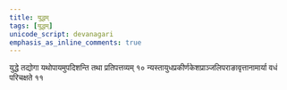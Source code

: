 ```yaml
---
title: युद्धम्
tags: [युद्धम्]
unicode_script: devanagari
emphasis_as_inline_comments: true
---
```

युद्धे तद्योगा यथोपायमुपदिशन्ति तथा प्रतिपत्तव्यम् १० न्यस्तायुधप्रकीर्णकेशप्राञ्जलिपराङावृत्तानामार्या वधं परिचक्षते ११ 